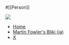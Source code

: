 #[[Person]]

![](https://pbs.twimg.com/profile_images/79787739/mf-tg-sq_400x400.jpg)

- [Home](https://martinfowler.com/)
- [Martin Fowler's Bliki (ja)](https://bliki-ja.github.io/)
- [X](https://twitter.com/martinfowler)